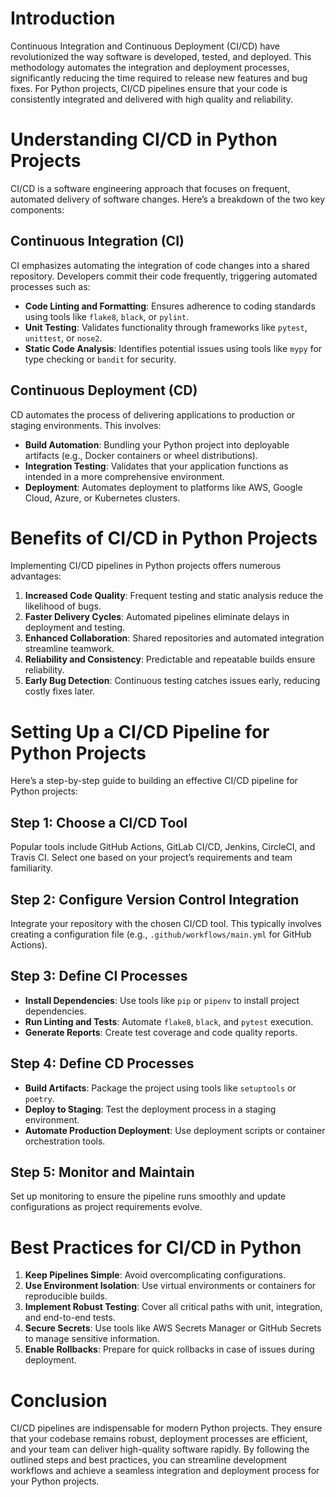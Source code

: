 # Introduction

Continuous Integration and Continuous Deployment (CI/CD) have revolutionized the way software is developed, tested, and deployed. This methodology automates the integration and deployment processes, significantly reducing the time required to release new features and bug fixes. For Python projects, CI/CD pipelines ensure that your code is consistently integrated and delivered with high quality and reliability.

# Understanding CI/CD in Python Projects

CI/CD is a software engineering approach that focuses on frequent, automated delivery of software changes. Here’s a breakdown of the two key components:

## Continuous Integration (CI)
CI emphasizes automating the integration of code changes into a shared repository. Developers commit their code frequently, triggering automated processes such as:

- **Code Linting and Formatting**: Ensures adherence to coding standards using tools like `flake8`, `black`, or `pylint`.
- **Unit Testing**: Validates functionality through frameworks like `pytest`, `unittest`, or `nose2`.
- **Static Code Analysis**: Identifies potential issues using tools like `mypy` for type checking or `bandit` for security.

## Continuous Deployment (CD)
CD automates the process of delivering applications to production or staging environments. This involves:

- **Build Automation**: Bundling your Python project into deployable artifacts (e.g., Docker containers or wheel distributions).
- **Integration Testing**: Validates that your application functions as intended in a more comprehensive environment.
- **Deployment**: Automates deployment to platforms like AWS, Google Cloud, Azure, or Kubernetes clusters.

# Benefits of CI/CD in Python Projects

Implementing CI/CD pipelines in Python projects offers numerous advantages:

1. **Increased Code Quality**: Frequent testing and static analysis reduce the likelihood of bugs.
2. **Faster Delivery Cycles**: Automated pipelines eliminate delays in deployment and testing.
3. **Enhanced Collaboration**: Shared repositories and automated integration streamline teamwork.
4. **Reliability and Consistency**: Predictable and repeatable builds ensure reliability.
5. **Early Bug Detection**: Continuous testing catches issues early, reducing costly fixes later.

# Setting Up a CI/CD Pipeline for Python Projects

Here’s a step-by-step guide to building an effective CI/CD pipeline for Python projects:

## Step 1: Choose a CI/CD Tool
Popular tools include GitHub Actions, GitLab CI/CD, Jenkins, CircleCI, and Travis CI. Select one based on your project’s requirements and team familiarity.

## Step 2: Configure Version Control Integration
Integrate your repository with the chosen CI/CD tool. This typically involves creating a configuration file (e.g., `.github/workflows/main.yml` for GitHub Actions).

## Step 3: Define CI Processes
- **Install Dependencies**: Use tools like `pip` or `pipenv` to install project dependencies.
- **Run Linting and Tests**: Automate `flake8`, `black`, and `pytest` execution.
- **Generate Reports**: Create test coverage and code quality reports.

## Step 4: Define CD Processes
- **Build Artifacts**: Package the project using tools like `setuptools` or `poetry`.
- **Deploy to Staging**: Test the deployment process in a staging environment.
- **Automate Production Deployment**: Use deployment scripts or container orchestration tools.

## Step 5: Monitor and Maintain
Set up monitoring to ensure the pipeline runs smoothly and update configurations as project requirements evolve.

# Best Practices for CI/CD in Python

1. **Keep Pipelines Simple**: Avoid overcomplicating configurations.
2. **Use Environment Isolation**: Use virtual environments or containers for reproducible builds.
3. **Implement Robust Testing**: Cover all critical paths with unit, integration, and end-to-end tests.
4. **Secure Secrets**: Use tools like AWS Secrets Manager or GitHub Secrets to manage sensitive information.
5. **Enable Rollbacks**: Prepare for quick rollbacks in case of issues during deployment.

# Conclusion

CI/CD pipelines are indispensable for modern Python projects. They ensure that your codebase remains robust, deployment processes are efficient, and your team can deliver high-quality software rapidly. By following the outlined steps and best practices, you can streamline development workflows and achieve a seamless integration and deployment process for your Python projects.